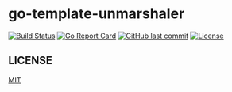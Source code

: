 # go-template-unmarshaler

[![Build Status](https://github.com/suzuki-shunsuke/go-template-unmarshaler/workflows/test/badge.svg)](https://github.com/suzuki-shunsuke/go-template-unmarshaler/actions)
[![Go Report Card](https://goreportcard.com/badge/github.com/suzuki-shunsuke/go-template-unmarshaler)](https://goreportcard.com/report/github.com/suzuki-shunsuke/go-template-unmarshaler)
[![GitHub last commit](https://img.shields.io/github/last-commit/suzuki-shunsuke/go-template-unmarshaler.svg)](https://github.com/suzuki-shunsuke/go-template-unmarshaler)
[![License](http://img.shields.io/badge/license-mit-blue.svg?style=flat-square)](https://raw.githubusercontent.com/suzuki-shunsuke/go-template-unmarshaler/master/LICENSE)

## LICENSE

[MIT](LICENSE)
